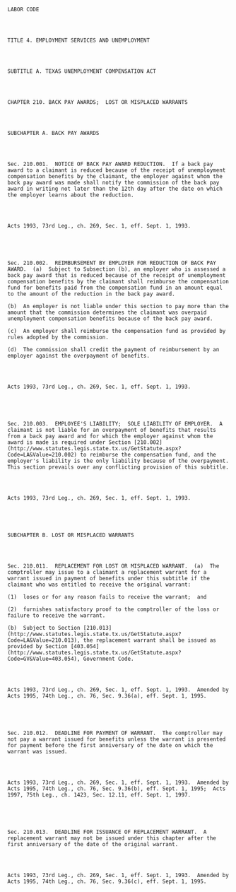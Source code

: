 ﻿
    
    
    	
    					
    
    
    LABOR CODE
    
      
    
    
    TITLE 4. EMPLOYMENT SERVICES AND UNEMPLOYMENT
    
      
    
    
    SUBTITLE A. TEXAS UNEMPLOYMENT COMPENSATION ACT
    
      
    
    
    CHAPTER 210. BACK PAY AWARDS;  LOST OR MISPLACED WARRANTS
    
      
    
    
    SUBCHAPTER A. BACK PAY AWARDS
    
      
    
    
    Sec. 210.001.  NOTICE OF BACK PAY AWARD REDUCTION.  If a back pay award to a claimant is reduced because of the receipt of unemployment compensation benefits by the claimant, the employer against whom the back pay award was made shall notify the commission of the back pay award in writing not later than the 12th day after the date on which the employer learns about the reduction.
    
    
    
    
    Acts 1993, 73rd Leg., ch. 269, Sec. 1, eff. Sept. 1, 1993.
    
    
    
    
    
    Sec. 210.002.  REIMBURSEMENT BY EMPLOYER FOR REDUCTION OF BACK PAY AWARD.  (a)  Subject to Subsection (b), an employer who is assessed a back pay award that is reduced because of the receipt of unemployment compensation benefits by the claimant shall reimburse the compensation fund for benefits paid from the compensation fund in an amount equal to the amount of the reduction in the back pay award.
    
    (b)  An employer is not liable under this section to pay more than the amount that the commission determines the claimant was overpaid unemployment compensation benefits because of the back pay award.
    
    (c)  An employer shall reimburse the compensation fund as provided by rules adopted by the commission.
    
    (d)  The commission shall credit the payment of reimbursement by an employer against the overpayment of benefits.
    
    
    
    
    Acts 1993, 73rd Leg., ch. 269, Sec. 1, eff. Sept. 1, 1993.
    
    
    
    
    
    Sec. 210.003.  EMPLOYEE'S LIABILITY;  SOLE LIABILITY OF EMPLOYER.  A claimant is not liable for an overpayment of benefits that results from a back pay award and for which the employer against whom the award is made is required under Section [210.002](http://www.statutes.legis.state.tx.us/GetStatute.aspx?Code=LA&Value=210.002) to reimburse the compensation fund, and the employer's liability is the only liability because of the overpayment.  This section prevails over any conflicting provision of this subtitle.
    
    
    
    
    Acts 1993, 73rd Leg., ch. 269, Sec. 1, eff. Sept. 1, 1993.
    
    
    
    
    
    SUBCHAPTER B. LOST OR MISPLACED WARRANTS
    
      
    
    
    Sec. 210.011.  REPLACEMENT FOR LOST OR MISPLACED WARRANT.  (a)  The comptroller may issue to a claimant a replacement warrant for a warrant issued in payment of benefits under this subtitle if the claimant who was entitled to receive the original warrant:
    
    (1)  loses or for any reason fails to receive the warrant;  and
    
    (2)  furnishes satisfactory proof to the comptroller of the loss or failure to receive the warrant.
    
    (b)  Subject to Section [210.013](http://www.statutes.legis.state.tx.us/GetStatute.aspx?Code=LA&Value=210.013), the replacement warrant shall be issued as provided by Section [403.054](http://www.statutes.legis.state.tx.us/GetStatute.aspx?Code=GV&Value=403.054), Government Code.
    
    
    
    
    Acts 1993, 73rd Leg., ch. 269, Sec. 1, eff. Sept. 1, 1993.  Amended by Acts 1995, 74th Leg., ch. 76, Sec. 9.36(a), eff. Sept. 1, 1995.
    
    
    
    
    
    Sec. 210.012.  DEADLINE FOR PAYMENT OF WARRANT.  The comptroller may not pay a warrant issued for benefits unless the warrant is presented for payment before the first anniversary of the date on which the warrant was issued.
    
    
    
    
    Acts 1993, 73rd Leg., ch. 269, Sec. 1, eff. Sept. 1, 1993.  Amended by Acts 1995, 74th Leg., ch. 76, Sec. 9.36(b), eff. Sept. 1, 1995;  Acts 1997, 75th Leg., ch. 1423, Sec. 12.11, eff. Sept. 1, 1997.
    
    
    
    
    
    Sec. 210.013.  DEADLINE FOR ISSUANCE OF REPLACEMENT WARRANT.  A replacement warrant may not be issued under this chapter after the first anniversary of the date of the original warrant.
    
    
    
    
    Acts 1993, 73rd Leg., ch. 269, Sec. 1, eff. Sept. 1, 1993.  Amended by Acts 1995, 74th Leg., ch. 76, Sec. 9.36(c), eff. Sept. 1, 1995.
    
    
    
    
    				
